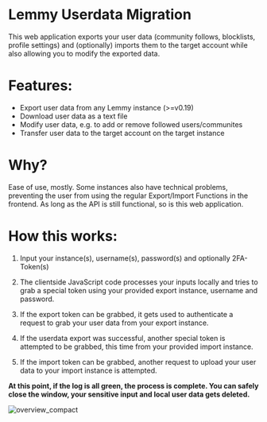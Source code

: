 
# Lemmy Userdata Migration

This web application exports your user data (community follows, blocklists, profile settings) and (optionally) imports them to the target account while also allowing you to modify the exported data.

# Features:
- Export user data from any Lemmy instance (>=v0.19)
- Download user data as a text file
- Modify user data, e.g. to add or remove followed users/communites
- Transfer user data to the target account on the target instance

# Why?
Ease of use, mostly. Some instances also have technical problems, preventing the user from using the regular Export/Import Functions in the frontend. As long as the API is still functional, so is this web application. 


# How this works:

1. Input your instance(s), username(s), password(s) and optionally 2FA-Token(s)

2. The clientside JavaScript code processes your inputs locally and tries to grab a special token using your provided export instance, username and password.

3. If the export token can be grabbed, it gets used to authenticate a request to grab your user data from your export instance.

4. If the userdata export was successful, another special token is attempted to be grabbed, this time from your provided import instance.

5. If the import token can be grabbed, another request to upload your user data to your import instance is attempted.

**At this point, if the log is all green, the process is complete. You can safely close the window, your sensitive input and local user data gets deleted.**

![overview_compact](https://github.com/StableNarwhal/LemmyInstanceMover/assets/14216536/7f2fcf24-cd34-48d1-be74-5957b024962c)

